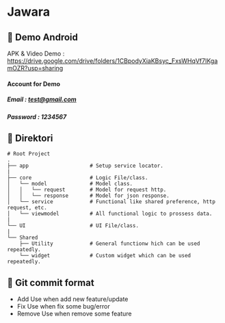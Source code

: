 # Jawara

## 📸 Demo Android
APK & Video Demo : https://drive.google.com/drive/folders/1CBpodyXiaKBsyc_FxsWHqVf7IKgamOZR?usp=sharing
#### Account for Demo
##### Email : test@gmail.com
##### Password : 1234567

## 📁 Direktori
    # Root Project
    .
    ├── app                    # Setup service locator.
    |
    ├── core                   # Logic File/class.
    │   └── model              # Model class.
    │   │   └── request        # Model for request http.
    │   │   └── response       # Model for json response.
    │   └── service            # Functional like shared preference, http request, etc.
    │   └── viewmodel          # All functional logic to prossess data.
    |
    └── UI                     # UI File/class.
    |
    └── Shared
        ├── Utility            # General functionw hich can be used repeatedly.
        └── widget             # Custom widget which can be used repeatedly.

## 📁 Git commit format
* Add
Use when add new feature/update
* Fix
Use when fix some bug/error
* Remove
Use when remove some feature